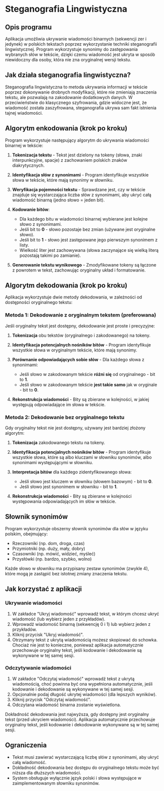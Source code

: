 # Steganografia Lingwistyczna

## Opis programu

Aplikacja umożliwia ukrywanie wiadomości binarnych (sekwencji zer i jedynek) w polskich tekstach poprzez wykorzystanie techniki steganografii lingwistycznej. Program wykorzystuje synonimy do zastępowania wybranych słów w tekście, dzięki czemu wiadomość jest ukryta w sposób niewidoczny dla osoby, która nie zna oryginalnej wersji tekstu.

## Jak działa steganografia lingwistyczna?

Steganografia lingwistyczna to metoda ukrywania informacji w tekście poprzez dokonywanie drobnych modyfikacji, które nie zmieniają znaczenia tekstu, ale pozwalają na zakodowanie dodatkowych danych. W przeciwieństwie do klasycznego szyfrowania, gdzie widoczne jest, że wiadomość została zaszyfrowana, steganografia ukrywa sam fakt istnienia tajnej wiadomości.

## Algorytm enkodowania (krok po kroku)

Program wykorzystuje następujący algorytm do ukrywania wiadomości binarnej w tekście:

1. **Tokenizacja tekstu** - Tekst jest dzielony na tokeny (słowa, znaki interpunkcyjne, spacje) z zachowaniem polskich znaków diakrytycznych.

2. **Identyfikacja słów z synonimami** - Program identyfikuje wszystkie słowa w tekście, które mają synonimy w słowniku.

3. **Weryfikacja pojemności tekstu** - Sprawdzane jest, czy w tekście znajduje się wystarczająca liczba słów z synonimami, aby ukryć całą wiadomość binarną (jedno słowo = jeden bit).

4. **Kodowanie bitów**:
   - Dla każdego bitu w wiadomości binarnej wybierane jest kolejne słowo z synonimami.
   - Jeśli bit to **0** - słowo pozostaje bez zmian (używane jest oryginalne słowo).
   - Jeśli bit to **1** - słowo jest zastępowane jego pierwszym synonimem z listy.
   - Wielkość liter jest zachowywana (słowa zaczynające się wielką literą pozostają takimi po zamianie).

5. **Generowanie tekstu wynikowego** - Zmodyfikowane tokeny są łączone z powrotem w tekst, zachowując oryginalny układ i formatowanie.

## Algorytm dekodowania (krok po kroku)

Aplikacja wykorzystuje dwie metody dekodowania, w zależności od dostępności oryginalnego tekstu:

### Metoda 1: Dekodowanie z oryginalnym tekstem (preferowana)

Jeśli oryginalny tekst jest dostępny, dekodowanie jest proste i precyzyjne:

1. **Tokenizacja** obu tekstów (oryginalnego i zakodowanego) na tokeny.

2. **Identyfikacja potencjalnych nośników bitów** - Program identyfikuje wszystkie słowa w oryginalnym tekście, które mają synonimy.

3. **Porównanie odpowiadających sobie słów** - Dla każdego słowa z synonimami:
   - Jeśli słowo w zakodowanym tekście **różni się** od oryginalnego - bit to **1**.
   - Jeśli słowo w zakodowanym tekście **jest takie samo** jak w oryginale - bit to **0**.

4. **Rekonstrukcja wiadomości** - Bity są zbierane w kolejności, w jakiej występują odpowiadające im słowa w tekście.

### Metoda 2: Dekodowanie bez oryginalnego tekstu

Gdy oryginalny tekst nie jest dostępny, używany jest bardziej złożony algorytm:

1. **Tokenizacja** zakodowanego tekstu na tokeny.

2. **Identyfikacja potencjalnych nośników bitów** - Program identyfikuje wszystkie słowa, które są albo kluczami w słowniku synonimów, albo synonimami występującymi w słowniku.

3. **Interpretacja bitów** dla każdego zidentyfikowanego słowa:
   - Jeśli słowo jest kluczem w słowniku (słowem bazowym) - bit to **0**.
   - Jeśli słowo jest synonimem w słowniku - bit to **1**.

4. **Rekonstrukcja wiadomości** - Bity są zbierane w kolejności występowania odpowiadających im słów w tekście.

## Słownik synonimów

Program wykorzystuje obszerny słownik synonimów dla słów w języku polskim, obejmujący:
- Rzeczowniki (np. dom, droga, czas)
- Przymiotniki (np. duży, mały, dobry)
- Czasowniki (np. mówić, widzieć, myśleć)
- Przysłówki (np. bardzo, szybko, wolno)

Każde słowo w słowniku ma przypisany zestaw synonimów (zwykle 4), które mogą je zastąpić bez istotnej zmiany znaczenia tekstu.

## Jak korzystać z aplikacji

### Ukrywanie wiadomości

1. W zakładce "Ukryj wiadomość" wprowadź tekst, w którym chcesz ukryć wiadomość (lub wybierz jeden z przykładów).
2. Wprowadź wiadomość binarną (sekwencję 0 i 1) lub wybierz jeden z przykładów.
3. Kliknij przycisk "Ukryj wiadomość".
4. Otrzymany tekst z ukrytą wiadomością możesz skopiować do schowka. Chociaż nie jest to konieczne, ponieważ aplikacja automatycznie przechowuje oryginalny tekst, jeśli kodowanie i dekodowanie są wykonywane w tej samej sesji.

### Odczytywanie wiadomości

1. W zakładce "Odczytaj wiadomość" wprowadź tekst z ukrytą wiadomością, choć powinna być ona wypełniona automatycznie, jeśli kodowanie i dekodowanie są wykonywane w tej samej sesji.
2. Opcjonalnie podaj długość ukrytej wiadomości (dla lepszych wyników).
3. Kliknij przycisk "Odczytaj wiadomość".
4. Odczytana wiadomość binarna zostanie wyświetlona.

Dokładność dekodowania jest najwyższa, gdy dostępny jest oryginalny tekst (przed ukryciem wiadomości). Aplikacja automatycznie przechowuje oryginalny tekst, jeśli kodowanie i dekodowanie wykonywane są w tej samej sesji.

## Ograniczenia

- Tekst musi zawierać wystarczającą liczbę słów z synonimami, aby ukryć całą wiadomość.
- Dokładność dekodowania bez dostępu do oryginalnego tekstu może być niższa dla dłuższych wiadomości.
- System obsługuje wyłącznie język polski i słowa występujące w zaimplementowanym słowniku synonimów.
